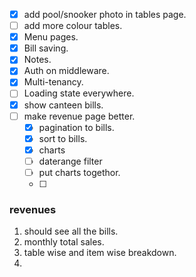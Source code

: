 
- [x] add pool/snooker photo in tables page.
- [ ] add more colour tables.
- [x] Menu pages.
- [x] Bill saving.
- [x] Notes.
- [x] Auth on middleware.
- [x] Multi-tenancy.
- [ ] Loading state everywhere.
- [x] show canteen bills.
- [ ] make revenue page better.
  - [x] pagination to bills.
  - [x] sort to bills.
  - [x] charts
  - [ ] daterange filter
  - [ ] put charts togethor.
  - [ ] 


### revenues

1. should see all the bills.
2. monthly total sales.
3. table wise and item wise breakdown.
4. 
